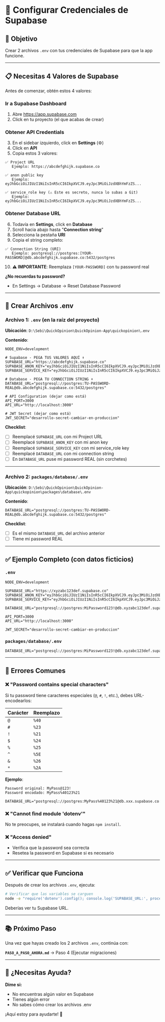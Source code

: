 # 🔐 Configurar Credenciales de Supabase

## 🎯 Objetivo

Crear 2 archivos `.env` con tus credenciales de Supabase para que la app funcione.

---

## 📋 Necesitas 4 Valores de Supabase

Antes de comenzar, obtén estos 4 valores:

### Ir a Supabase Dashboard

1. Abre https://app.supabase.com
2. Click en tu proyecto (el que acabas de crear)

### Obtener API Credentials

3. En el sidebar izquierdo, click en **Settings** (⚙️)
4. Click en **API**
5. Copia estos 3 valores:

```
✅ Project URL
   Ejemplo: https://abcdefghijk.supabase.co

✅ anon public key
   Ejemplo: eyJhbGciOiJIUzI1NiIsInR5cCI6IkpXVCJ9.eyJpc3MiOiJzdXBhYmFzZS...

✅ service_role key (⚠️ Este es secreto, nunca lo subas a Git)
   Ejemplo: eyJhbGciOiJIUzI1NiIsInR5cCI6IkpXVCJ9.eyJpc3MiOiJzdXBhYmFzZS...
```

### Obtener Database URL

6. Todavía en **Settings**, click en **Database**
7. Scroll hacia abajo hasta "**Connection string**"
8. Selecciona la pestaña **URI**
9. Copia el string completo:

```
✅ Connection String (URI)
   Ejemplo: postgresql://postgres:[YOUR-PASSWORD]@db.abcdefghijk.supabase.co:5432/postgres
```

10. **⚠️ IMPORTANTE**: Reemplaza `[YOUR-PASSWORD]` con tu password real

**¿No recuerdas tu password?**

- En Settings → Database → Reset Database Password

---

## 📝 Crear Archivos .env

### Archivo 1: `.env` (en la raíz del proyecto)

**Ubicación**: `D:\Sebi\QuickOpinion\QuickOpinion-App\quickopinion\.env`

**Contenido**:

```env
NODE_ENV=development

# Supabase - PEGA TUS VALORES AQUÍ ⬇️
SUPABASE_URL="https://abcdefghijk.supabase.co"
SUPABASE_ANON_KEY="eyJhbGciOiJIUzI1NiIsInR5cCI6IkpXVCJ9.eyJpc3MiOiJzdXBhYmFzZS..."
SUPABASE_SERVICE_KEY="eyJhbGciOiJIUzI1NiIsInR5cCI6IkpXVCJ9.eyJpc3MiOiJzdXBhYmFzZS..."

# Database - PEGA TU CONNECTION STRING ⬇️
DATABASE_URL="postgresql://postgres:TU-PASSWORD-REAL@db.abcdefghijk.supabase.co:5432/postgres"

# API Configuration (dejar como está)
API_PORT=3000
API_URL="http://localhost:3000"

# JWT Secret (dejar como está)
JWT_SECRET="desarrollo-secret-cambiar-en-produccion"
```

**Checklist**:

- [ ] Reemplacé `SUPABASE_URL` con mi Project URL
- [ ] Reemplacé `SUPABASE_ANON_KEY` con mi anon key
- [ ] Reemplacé `SUPABASE_SERVICE_KEY` con mi service_role key
- [ ] Reemplacé `DATABASE_URL` con mi connection string
- [ ] En `DATABASE_URL` puse mi password REAL (sin corchetes)

---

### Archivo 2: `packages/database/.env`

**Ubicación**: `D:\Sebi\QuickOpinion\QuickOpinion-App\quickopinion\packages\database\.env`

**Contenido**:

```env
DATABASE_URL="postgresql://postgres:TU-PASSWORD-REAL@db.abcdefghijk.supabase.co:5432/postgres"
```

**Checklist**:

- [ ] Es el mismo `DATABASE_URL` del archivo anterior
- [ ] Tiene mi password REAL

---

## ✅ Ejemplo Completo (con datos ficticios)

### `.env`

```env
NODE_ENV=development

SUPABASE_URL="https://xyzabc123def.supabase.co"
SUPABASE_ANON_KEY="eyJhbGciOiJIUzI1NiIsInR5cCI6IkpXVCJ9.eyJpc3MiOiJzdXBhYmFzZSIsInJlZiI6Inh5emFiYzEyM2RlZiIsInJvbGUiOiJhbm9uIn0.abc123xyz"
SUPABASE_SERVICE_KEY="eyJhbGciOiJIUzI1NiIsInR5cCI6IkpXVCJ9.eyJpc3MiOiJzdXBhYmFzZSIsInJlZiI6Inh5emFiYzEyM2RlZiIsInJvbGUiOiJzZXJ2aWNlX3JvbGUifQ.xyz789abc"

DATABASE_URL="postgresql://postgres:MiPassword123!@db.xyzabc123def.supabase.co:5432/postgres"

API_PORT=3000
API_URL="http://localhost:3000"

JWT_SECRET="desarrollo-secret-cambiar-en-produccion"
```

### `packages/database/.env`

```env
DATABASE_URL="postgresql://postgres:MiPassword123!@db.xyzabc123def.supabase.co:5432/postgres"
```

---

## 🚨 Errores Comunes

### ❌ "Password contains special characters"

Si tu password tiene caracteres especiales (`@`, `#`, `!`, etc.), debes URL-encodearlos:

| Carácter | Reemplazo |
| -------- | --------- |
| `@`      | `%40`     |
| `#`      | `%23`     |
| `!`      | `%21`     |
| `$`      | `%24`     |
| `%`      | `%25`     |
| `^`      | `%5E`     |
| `&`      | `%26`     |
| `*`      | `%2A`     |

**Ejemplo**:

```
Password original: MyPass@123!
Password encodado: MyPass%40123%21

DATABASE_URL="postgresql://postgres:MyPass%40123%21@db.xxx.supabase.co:5432/postgres"
```

### ❌ "Cannot find module 'dotenv'"

No te preocupes, se instalará cuando hagas `npm install`.

### ❌ "Access denied"

- Verifica que la password sea correcta
- Resetea la password en Supabase si es necesario

---

## ✅ Verificar que Funciona

Después de crear los archivos `.env`, ejecuta:

```bash
# Verificar que las variables se carguen
node -e "require('dotenv').config(); console.log('SUPABASE_URL:', process.env.SUPABASE_URL)"
```

Deberías ver tu Supabase URL.

---

## 📚 Próximo Paso

Una vez que hayas creado los 2 archivos `.env`, continúa con:

**`PASO_A_PASO_AHORA.md`** → Paso 4 (Ejecutar migraciones)

---

## 💬 ¿Necesitas Ayuda?

**Dime si:**

- No encuentras algún valor en Supabase
- Tienes algún error
- No sabes cómo crear los archivos .env

¡Aquí estoy para ayudarte! 🚀
